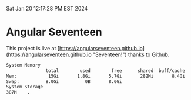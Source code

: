 Sat Jan 20 12:17:28 PM EST 2024

# Angular Seventeen


This project is live at [https://angularseventeen.github.io](https://angularseventeen.github.io "Seventeen!") thanks to Github.

```bash
System Memory
               total        used        free      shared  buff/cache   available
Mem:            15Gi       1.8Gi       5.7Gi       282Mi       8.4Gi        13Gi
Swap:          8.0Gi          0B       8.0Gi
System Storage
387M	.
```
```bash
